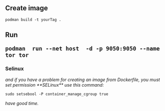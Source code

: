 <h2>Create image</h2>

`podman build -t yourTag .`


<h2>Run</2>

`podman  run --net host  -d -p 9050:9050 --name tor tor`


<h3>Selinux</h3>
<i>and if you have a problem for creating an image from Dockerfile, you must set permission **SELinux**
use this command:</i>

`sudo setsebool -P container_manage_cgroup true`

<i>have good time.</i>